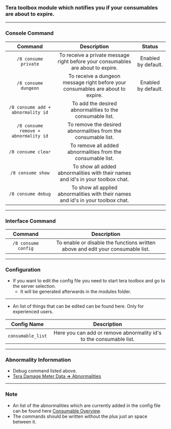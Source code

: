 ### Tera toolbox module which notifies you if your consumables are about to expire.

---

### Console Command
| Command | Description | Status |
| :---: | :---: | :---: |
| `/8 consume private` | To receive a private message right before your consumables are about to expire. | Enabled by default. |
| `/8 consume dungeon` | To receive a dungeon message right before your consumables are about to expire. | Enabled by default. |
| `/8 consume add + abnormality id` | To add the desired abnormalities to the consumable list. |  |
| `/8 consume remove + abnormality id` | To remove the desired abnormalities from the consumable list. |  |
| `/8 consume clear` | To remove all added abnormalities from the consumable list. |  |
| `/8 consume show` | To show all added abnormalities with their names and id's in your toolbox chat. |  |
| `/8 consume debug` | To show all applied abnormalities with their names and id's in your toolbox chat. |  |

---

### Interface Command
| Command | Description |
| :---: | :---: |
| `/8 consume config` | To enable or disable the functions written above and edit your consumable list. |

---

### Configuration
- If you want to edit the config file you need to start tera toolbox and go to the server selection.
    - It will be generated afterwards in the modules folder.

---

- An list of things that can be edited can be found here. Only for experienced users.

| Config Name | Description |
| :---: | :---: |
| `consumable_list` | Here you can add or remove abnormality id's to the consumable list. |

---

### Abnormality Infornmation
- Debug command listed above.
- [Tera Damage Meter Data => Abnormalities](https://github.com/neowutran/TeraDpsMeterData/tree/master/hotdot)

---

### Note
- An list of the abnormalities which are currently added in the config file can be found here [Consumable Overview](https://github.com/Tera-Shiraneko/consumable-notifier/tree/master/Additional-Data).
- The commands should be written without the plus just an space between it.